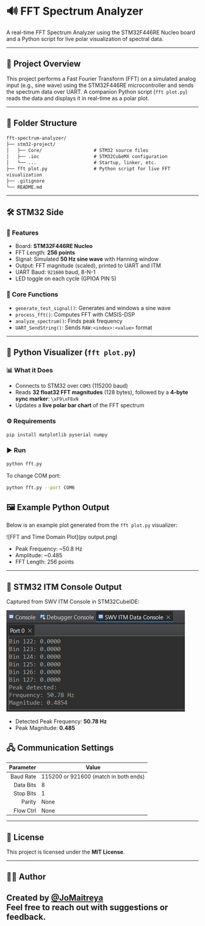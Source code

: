 # 🔊 FFT Spectrum Analyzer

A real-time FFT Spectrum Analyzer using the STM32F446RE Nucleo board and a Python script for live polar visualization of spectral data.

---

## 🚀 Project Overview

This project performs a Fast Fourier Transform (FFT) on a simulated analog input (e.g., sine wave) using the STM32F446RE microcontroller and sends the spectrum data over UART. A companion Python script (`fft plot.py`) reads the data and displays it in real-time as a polar plot.

---

## 📁 Folder Structure

```
fft-spectrum-analyzer/
├── stm32-project/
│   ├── Core/                   # STM32 source files
│   ├── .ioc                    # STM32CubeMX configuration
│   └── ...                     # Startup, linker, etc.
├── fft plot.py                 # Python script for live FFT visualization
├── .gitignore
└── README.md
```

---

## 🛠 STM32 Side

### 🔧 Features
- Board: **STM32F446RE Nucleo**
- FFT Length: **256 points**
- Signal: Simulated **50 Hz sine wave** with Hanning window
- Output: FFT magnitude (scaled), printed to UART and ITM
- UART Baud: `921600` baud, 8-N-1
- LED toggle on each cycle (GPIOA PIN 5)

### 🧠 Core Functions
- `generate_test_signal()`: Generates and windows a sine wave
- `process_fft()`: Computes FFT with CMSIS-DSP
- `analyze_spectrum()`: Finds peak frequency
- `UART_SendString()`: Sends `RAW:<index>:<value>` format

---

## 🐍 Python Visualizer (`fft plot.py`)

### 📊 What it Does

- Connects to STM32 over `COM3` (115200 baud)
- Reads **32 float32 FFT magnitudes** (128 bytes), followed by a **4-byte sync marker**: `\xF9\xF8xN`
- Updates a **live polar bar chart** of the FFT spectrum

### ⚙️ Requirements

```bash
pip install matplotlib pyserial numpy
```

### ▶️ Run

```bash
python fft.py
```

To change COM port:
```bash
python fft.py --port COM6
```

## 🖼️ Example Python Output

Below is an example plot generated from the `fft plot.py` visualizer:

![FFT and Time Domain Plot](py output.png)

- Peak Frequency: ~50.8 Hz  
- Amplitude: ~0.485  
- FFT Length: 256 points  

---

## 🧪 STM32 ITM Console Output

Captured from SWV ITM Console in STM32CubeIDE:

![ITM Console Output](itm_con.png)

- Detected Peak Frequency: **50.78 Hz**
- Peak Magnitude: **0.485**



## 🖧 Communication Settings

| Parameter | Value        |
|----------:|--------------|
| Baud Rate | 115200 or 921600 (match in both ends) |
| Data Bits | 8            |
| Stop Bits | 1            |
| Parity    | None         |
| Flow Ctrl | None         |

---

## 📄 License

This project is licensed under the **MIT License**.

---

## 👨‍💻 Author

Created by [@JoMaitreya](https://github.com/JoMaitreya)  
Feel free to reach out with suggestions or feedback.
---


